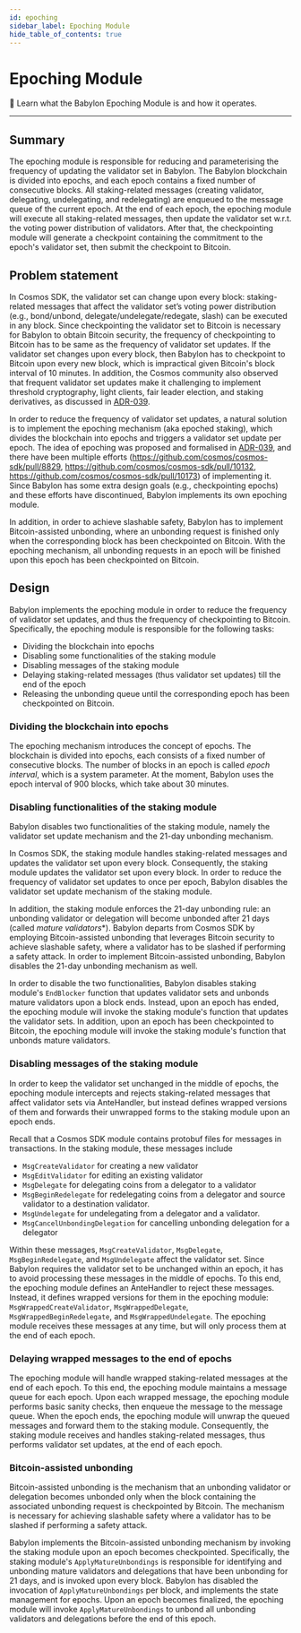 ```yaml
---
id: epoching
sidebar_label: Epoching Module
hide_table_of_contents: true
---
```


# Epoching Module

📘 Learn what the Babylon Epoching Module is and how it operates.

---

## Summary

The epoching module is responsible for reducing and parameterising the frequency of updating the validator set in Babylon.
The Babylon blockchain is divided into epochs, and each epoch contains a fixed number of consecutive blocks.
All staking-related messages (creating validator, delegating, undelegating, and redelegating) are enqueued to the message queue of the current epoch.
At the end of each epoch, the epoching module will execute all staking-related messages, then update the validator set w.r.t. the voting power distribution of validators.
After that, the checkpointing module will generate a checkpoint containing the commitment to the epoch's validator set, then submit the checkpoint to Bitcoin.

## Problem statement

In Cosmos SDK, the validator set can change upon every block: staking-related messages that affect the validator set’s voting power distribution (e.g., bond/unbond, delegate/undelegate/redegate, slash) can be executed in any block.
Since checkpointing the validator set to Bitcoin is necessary for Babylon to obtain Bitcoin security, the frequency of checkpointing to Bitcoin has to be same as the frequency of validator set updates.
If the validator set changes upon every block, then Babylon has to checkpoint to Bitcoin upon every new block, which is impractical given Bitcoin's block interval of 10 minutes.
In addition, the Cosmos community also observed that frequent validator set updates make it challenging to implement threshold cryptography, light clients, fair leader election, and staking derivatives, as discussed in [ADR-039](https://github.com/cosmos/cosmos-sdk/blob/main/docs/architecture/adr-039-epoched-staking.md).

In order to reduce the frequency of validator set updates, a natural solution is to implement the epoching mechanism (aka epoched staking), which divides the blockchain into epochs and triggers a validator set update per epoch.
The idea of epoching was proposed and formalised in [ADR-039](https://github.com/cosmos/cosmos-sdk/blob/main/docs/architecture/adr-039-epoched-staking.md), and there have been multiple efforts (https://github.com/cosmos/cosmos-sdk/pull/8829, https://github.com/cosmos/cosmos-sdk/pull/10132, https://github.com/cosmos/cosmos-sdk/pull/10173) of implementing it.
Since Babylon has some extra design goals (e.g., checkpointing epochs) and these efforts have discontinued, Babylon implements its own epoching module.

In addition, in order to achieve slashable safety, Babylon has to implement Bitcoin-assisted unbonding, where an unbonding request is finished only when the corresponding block has been checkpointed on Bitcoin.
With the epoching mechanism, all unbonding requests in an epoch will be finished upon this epoch has been checkpointed on Bitcoin.

## Design

Babylon implements the epoching module in order to reduce the frequency of validator set updates, and thus the frequency of checkpointing to Bitcoin.
Specifically, the epoching module is responsible for the following tasks:

- Dividing the blockchain into epochs
- Disabling some functionalities of the staking module
- Disabling messages of the staking module
- Delaying staking-related messages (thus validator set updates) till the end of the epoch
- Releasing the unbonding queue until the corresponding epoch has been checkpointed on Bitcoin.


### Dividing the blockchain into epochs

The epoching mechanism introduces the concept of epochs.
The blockchain is divided into epochs, each consists of a fixed number of consecutive blocks.
The number of blocks in an epoch is called *epoch interval*, which is a system parameter.
At the moment, Babylon uses the epoch interval of 900 blocks, which take about 30 minutes.

### Disabling functionalities of the staking module

Babylon disables two functionalities of the staking module, namely the validator set update mechanism and the 21-day unbonding mechanism.

In Cosmos SDK, the staking module handles staking-related messages and updates the validator set upon every block.
Consequently, the staking module updates the validator set upon every block.
In order to reduce the frequency of validator set updates to once per epoch, Babylon disables the validator set update mechanism of the staking module.

In addition, the staking module enforces the 21-day unbonding rule: an unbonding validator or delegation will become unbonded after 21 days (called *mature validators**).
Babylon departs from Cosmos SDK by employing Bitcoin-assisted unbonding that leverages Bitcoin security to achieve slashable safety, where a validator has to be slashed if performing a safety attack.
In order to implement Bitcoin-assisted unbonding, Babylon disables the 21-day unbonding mechanism as well.

In order to disable the two functionalities, Babylon disables staking module's `EndBlocker` function that updates validator sets and unbonds mature validators upon a block ends.
Instead, upon an epoch has ended, the epoching module will invoke the staking module's function that updates the validator sets.
In addition, upon an epoch has been checkpointed to Bitcoin, the epoching module will  invoke the staking module's function that unbonds mature validators.


### Disabling messages of the staking module

In order to keep the validator set unchanged in the middle of epochs, the epoching module intercepts and rejects staking-related messages that affect validator sets via AnteHandler, but instead defines wrapped versions of them and forwards their unwrapped forms to the staking module upon an epoch ends.

Recall that a Cosmos SDK module contains protobuf files for messages in transactions.
In the staking module, these messages include 

- `MsgCreateValidator` for creating a new validator
- `MsgEditValidator` for editing an existing validator
- `MsgDelegate` for delegating coins from a delegator to a validator
- `MsgBeginRedelegate` for redelegating coins from a delegator and source validator to a destination validator.
- `MsgUndelegate` for undelegating from a delegator and a validator.
- `MsgCancelUnbondingDelegation` for cancelling unbonding delegation for a delegator

Within these messages, `MsgCreateValidator`, `MsgDelegate`, `MsgBeginRedelegate`, and `MsgUndelegate` affect the validator set.
Since Babylon requires the validator set to be unchanged within an epoch, it has to avoid processing these messages in the middle of epochs.
To this end, the epoching module defines an AnteHandler to reject these messages.
Instead, it defines wrapped versions for them in the epoching module: `MsgWrappedCreateValidator`, `MsgWrappedDelegate`, `MsgWrappedBeginRedelegate`, and `MsgWrappedUndelegate`.
The epoching module receives these messages at any time, but will only process them at the end of each epoch.

### Delaying wrapped messages to the end of epochs

The epoching module will handle wrapped staking-related messages at the end of each epoch.
To this end, the epoching module maintains a message queue for each epoch.
Upon each wrapped message, the epoching module performs basic sanity checks, then enqueue the message to the message queue.
When the epoch ends, the epoching module will unwrap the queued messages and forward them to the staking module.
Consequently, the staking module receives and handles staking-related messages, thus performs validator set updates, at the end of each epoch.

### Bitcoin-assisted unbonding

Bitcoin-assisted unbonding is the mechanism that an unbonding validator or delegation becomes unbonded only when the block containing the associated unbonding request is checkpointed by Bitcoin.
The mechanism is necessary for achieving slashable safety where a validator has to be slashed if performing a safety attack.

Babylon implements the Bitcoin-assisted unbonding mechanism by invoking the staking module upon an epoch becomes checkpointed.
Specifically, the staking module's `ApplyMatureUnbondings` is responsible for identifying and unbonding mature validators and delegations that have been unbonding for 21 days, and is invoked upon every block.
Babylon has disabled the invocation of `ApplyMatureUnbondings` per block, and implements the state management for epochs.
Upon an epoch becomes finalized, the epoching module will invoke `ApplyMatureUnbondings` to unbond all unbonding validators and delegations before the end of this epoch.
